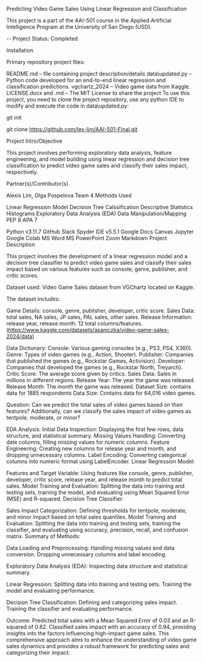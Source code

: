 Predicting Video Game Sales Using Linear Regression and Classification

This project is a part of the AAI-501 course in the Applied Artificial Intelligence Program at the University of San Diego (USD).

-- Project Status: Completed

Installation

Primary repository project files:

README.md – file containing project description/details
data\updated.py – Python code developed for an end-to-end linear regression and classification predictions.
vgchartz_2024 – Video game data from Kaggle.
LICENSE.docx and .md – The MIT License to share the project
To use this project, you need to clone the project repository, use any python IDE to modify and execute the code in data\updated.py:

git init

git clone https://github.com/lex-lim/AAI-501-Final.git

Project Intro/Objective

This project involves performing exploratory data analysis, feature engineering, and model building using linear regression and decision tree classification to predict video game sales and classify their sales impact, respectively.

Partner(s)/Contributor(s)

Alexis Lim, Olga Pospelova
Team 4
Methods Used

Linear Regression Model
Decision Tree Calssification
Descriptive Statistics
Histograms
Exploratory Data Analysis (EDA)
Data Manipulation/Mapping
PEP 8
APA 7

Python v3.11.7
GitHub
Slack
Spyder IDE v5.5.1
Google Docs
Canvas
Jupyter
Google Colab
MS Word
MS PowerPoint
Zoom
Markdown
Project Description

This project involves the development of a linear regression model and a decision tree classifier to predict video game sales and classify their sales impact based on various features such as console, genre, publisher, and critic scores.

Dataset used: Video Game Sales dataset from VGChartz located on Kaggle.

The dataset includes:

Game Details: console, genre, publisher, developer, critic score.
Sales Data: total sales, NA sales, JP sales, PAL sales, other sales.
Release Information: release year, release month.
12 total columns/features.
(https://www.kaggle.com/datasets/asaniczka/video-game-sales-2024/data)

Data Dictionary:
Console: Various gaming consoles (e.g., PS3, PS4, X360).
Genre: Types of video games (e.g., Action, Shooter).
Publisher: Companies that published the games (e.g., Rockstar Games, Activision).
Developer: Companies that developed the games (e.g., Rockstar North, Treyarch).
Critic Score: The average score given by critics.
Sales Data: Sales in millions in different regions.
Release Year: The year the game was released.
Release Month: The month the game was released.
Dataset Size: contains data for 1885 respondents
Data Size: Contains data for 64,016 video games.

Question: Can we predict the total sales of video games based on their features? Additionally, can we classify the sales impact of video games as tentpole, moderate, or minor?

EDA Analysis:
Initial Data Inspection: Displaying the first few rows, data structure, and statistical summary.
Missing Values Handling: Converting date columns, filling missing values for numeric columns.
Feature Engineering: Creating new columns for release year and month, and dropping unnecessary columns.
Label Encoding: Converting categorical columns into numeric format using LabelEncoder.
Linear Regression Model:

Features and Target Variable: Using features like console, genre, publisher, developer, critic score, release year, and release month to predict total sales.
Model Training and Evaluation: Splitting the data into training and testing sets, training the model, and evaluating using Mean Squared Error (MSE) and R-squared.
Decision Tree Classifier:

Sales Impact Categorization: Defining thresholds for tentpole, moderate, and minor impact based on total sales quantiles.
Model Training and Evaluation: Splitting the data into training and testing sets, training the classifier, and evaluating using accuracy, precision, recall, and confusion matrix.
Summary of Methods:

Data Loading and Preprocessing:
Handling missing values and data conversion.
Dropping unnecessary columns and label encoding.

Exploratory Data Analysis (EDA):
Inspecting data structure and statistical summary.

Linear Regression:
Splitting data into training and testing sets.
Training the model and evaluating performance.

Decision Tree Classification:
Defining and categorizing sales impact.
Training the classifier and evaluating performance.

Outcome:
Predicted total sales with a Mean Squared Error of 0.03 and an R-squared of 0.82.
Classified sales impact with an accuracy of 0.94, providing insights into the factors influencing high-impact game sales.
This comprehensive approach aims to enhance the understanding of video game sales dynamics and provides a robust framework for predicting sales and categorizing their impact.
